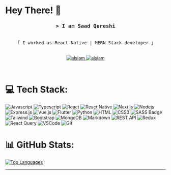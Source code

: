 # Hey There! 👋

<!-- Intro  -->
<h3 align="center">
        <samp>&gt;  I am <b>Saad Qureshi</b>
        </samp>
</h3>
<p align="center"> 
  <samp>  
   <br>
    「 I worked as React Native | MERN Stack developer 」
    <br>
    <br>
  </samp>
</p>

<p align="center">
 <a href="https://linkedin.com/in/saad-qureshi-a12a64189" target="_blank">
  <img src="https://img.shields.io/badge/LinkedIn-0077B5?style=for-the-badge&logo=linkedin&logoColor=white" alt="alsiam"/>
 </a>
 <a href="https://saadqureshi.netlify.app" target="blank">
  <img src="https://img.shields.io/badge/Website-DC143C?style=for-the-badge&logo=medium&logoColor=white" alt="alsiam" />
 </a>
</p>
<br />

<!-- # 🙍‍♂️ About Me:

👨‍💻 React Native | MERN Stack Developer<br>
⚡ Tech Content Creator<br>
💼 Open To Job Opportunities<br>
🌎 saadqureshi.netlify.app<br><br> -->

<!-- [saadqureshi.netlify.app](https://saadqureshi.netlify.app) -->

<!-- ## 🌐 Socials:

<!-- [![Instagram](https://img.shields.io/badge/Instagram-%23E4405F.svg?logo=Instagram&logoColor=white)](https://https://www.instagram.com/saad_qurexhi/)
[![YouTube](https://img.shields.io/badge/YouTube-%23FF0000.svg?logo=YouTube&logoColor=white)](https://https://www.youtube.com/@techyfix5897) -->

# 💻 Tech Stack:

![Javascript](https://img.shields.io/badge/Javascript-F0DB4F?style=for-the-badge&labelColor=black&logo=javascript&logoColor=F0DB4F)
![Typescript](https://img.shields.io/badge/Typescript-007acc?style=for-the-badge&labelColor=black&logo=typescript&logoColor=007acc)
![React](https://img.shields.io/badge/-React-61DBFB?style=for-the-badge&labelColor=black&logo=react&logoColor=61DBFB)
![React Native](https://img.shields.io/badge/React_Native-20232A?style=for-the-badge&logo=react&logoColor=61DAFB)
![Next.js](https://img.shields.io/badge/next.js-000000?style=for-the-badge&logo=nextdotjs&logoColor=white)
![Nodejs](https://img.shields.io/badge/Nodejs-3C873A?style=for-the-badge&labelColor=black&logo=node.js&logoColor=3C873A)
![Express.js](https://img.shields.io/badge/Express.js-000000?style=for-the-badge&logo=express&logoColor=white)
![Vue.js](https://img.shields.io/badge/vue.js-%234FC08D.svg?style=for-the-badge&logo=vue.js&logoColor=white)
![Flutter](https://img.shields.io/badge/flutter-%2302569B.svg?style=for-the-badge&logo=flutter&logoColor=white)
![Python](https://img.shields.io/badge/python-%2314354C.svg?style=for-the-badge&logo=python&logoColor=white)
![HTML](https://img.shields.io/badge/HTML5-E34F26?style=for-the-badge&logo=html5&logoColor=white)
![CSS3](https://img.shields.io/badge/CSS3-1572B6?style=for-the-badge&logo=css3&logoColor=white)
![SASS Badge](https://img.shields.io/badge/Sass-CC6699?style=for-the-badge&logo=sass&logoColor=white)
![Tailwind](https://img.shields.io/badge/Tailwind_CSS-092749?style=for-the-badge&logo=tailwindcss&logoColor=06B6D4&labelColor=000000)
![Bootstrap](https://img.shields.io/badge/Bootstrap-563D7C?style=for-the-badge&logo=bootstrap&logoColor=white)
![MongoDB](https://img.shields.io/badge/MongoDB-4EA94B?style=for-the-badge&logo=mongodb&logoColor=white)
![Markdown](https://img.shields.io/badge/Markdown-000000?style=for-the-badge&logo=markdown&logoColor=white)
![REST API](https://img.shields.io/badge/REST%20API-FF5733?style=for-the-badge)
![Redux](https://img.shields.io/badge/Redux-593D88?style=for-the-badge&logo=redux&logoColor=white)
![React Query](https://img.shields.io/badge/-React_Query-FF4154?style=for-the-badge&logo=react%20query&logoColor=white)
![VSCode](https://img.shields.io/badge/Visual_Studio-0078d7?style=for-the-badge&logo=visual%20studio&logoColor=white)
![Git](https://img.shields.io/badge/Git-F05032?style=for-the-badge&logo=git&logoColor=white)

# 📊 GitHub Stats:

[![Top Languages](https://github-readme-stats.vercel.app/api/top-langs/?username=msaadqureshi&theme=dark&hide_border=false&include_all_commits=false&count_private=false&layout=compact)](https://github.com/msaadqureshi)

<!-- [![GitHub Stats](https://github-readme-stats.vercel.app/api?username=msaadqureshi&theme=dark&hide_border=false&include_all_commits=false&count_private=false)](https://github.com/msaadqureshi)<br/> -->

<!-- [![GitHub Streak](https://github-readme-streak-stats.herokuapp.com/?user=msaadqureshi&theme=dark&hide_border=false)](https://github.com/msaadqureshi) -->

---

<!-- [![](https://visitcount.itsvg.in/api?id=msaadqureshi&icon=0&color=0)](https://visitcount.itsvg.in) -->

<!-- Proudly created with GPRM ( https://gprm.itsvg.in ) -->
